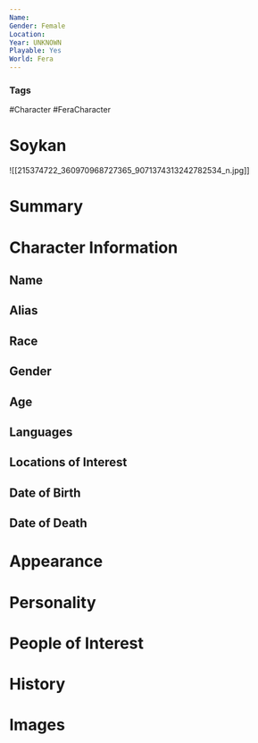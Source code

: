 ```yaml
---
Name: 
Gender: Female
Location: 
Year: UNKNOWN
Playable: Yes
World: Fera
---
```


### Tags
#Character #FeraCharacter 

# Soykan
![[215374722_360970968727365_9071374313242782534_n.jpg]]

# Summary


# Character Information

## Name

## Alias

## Race

## Gender

## Age

## Languages

## Locations of Interest

## Date of Birth

## Date of Death

# Appearance

# Personality

# People of Interest

# History

# Images
